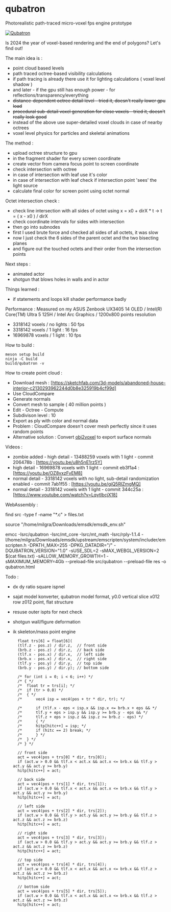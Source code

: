 # qubatron
Photorealistic path-traced micro-voxel fps engine prototype

[![Qubatron](https://img.youtube.com/vi/LqytIbcjX18/0.jpg)](https://www.youtube.com/watch?v=LqytIbcjX18)

Is 2024 the year of voxel-based rendering and the end of polygons? Let's find out!

The main idea is :
- point cloud based levels
- path traced octree-based visibility calculations
- if path tracing is already there use it for lighting calculations ( voxel level shadow )
- and later - if the gpu still has enough power - for reflections/transparency/everything
- ~~distance-dependent octree detail level - tried it, doesn't really lower gpu load~~
- ~~procedural sub-detail voxel generation for close voxels - tried it, doesn't really look good~~
- instead of the above use super-detailed voxel clouds in case of nearby octrees
- voxel level physics for particles and skeletal animations

The method :
- upload octree structure to gpu
- in the fragment shader for every screen coordinate
 - create vector from camera focus point to screen coordinate
 - check intersection with octree
 - in case of intersection with leaf use it's color
 - in case of intersection with leaf check if intersection point 'sees' the light source
 - calculate final color for screen point using octet normal

Octet intersection check :
- check line intersection with all sides of octet using x = x0 + dirX * t -> t = ( x - x0 ) / dirX
- check coordinate intervals for sides with intersection
- then go into subnodes
 - first I used brute force and checked all sides of all octets, it was slow
 - now I just check the 6 sides of the parent octet and the two bisecting planes
 - and figure out the touched octets and their order from the intersection points

Next steps :
- animated actor
- shotgun that blows holes in walls and in actor

Things learned :
- if statements and loops kill shader performance badly

Performance :
Measured on my ASUS Zenbook UX3405 14 OLED / Intel(R) Core(TM) Ultra 5 125H / Intel Arc Graphics / 1200x800 points resolution
- 3318142 voxels / no lights : 50 fps
- 3318142 voxels / 1 light : 16 fps
- 16969878 voxels / 1 light : 10 fps 

How to build :
```
meson setup build
ninja -C build
build/qubatron -v
```

How to create point cloud :

- Download mesh : [https://sketchfab.com/3d-models/abandoned-house-interior-c2130293962244d0b8e325919b4cf99d]
- Use CloudCompare
- Generate normals
- Convert mesh to sample ( 40 million points )
- Edit - Octree - Compute
- Subdivison level : 10
- Export as ply with color and normal data
- Problem : CloudCompare doesn't cover mesh perfectly since it uses random points
- Alternative solution : Convert [obj2voxel](https`://github.com/Eisenwave/obj2voxel) to export surface normals

Videos :

- zombie added - high detail - 13488259 voxels with 1 light - commit 206478b : [https://youtu.be/u8h5nE1rz5Y]
- high detail - 16969878 voxels with 1 light - commit eb3f1a4 : [https://youtu.be/OZ8vxzFvEM8]
- normal detail - 3318142 voxels with no light, sub-detail randomization enabled - commit 7ab1f55 : [https://youtu.be/giQ5RIZmgMQ]
- normal detail - 3318142 voxels with 1 light - commit 344c25a : [https://www.youtube.com/watch?v=LqytIbcjX18]

WebAssembly :

find src -type f -name "*.c" > files.txt

source "/home/milgra/Downloads/emsdk/emsdk_env.sh"

emcc -Isrc/qubatron -Isrc/mt_core -Isrc/mt_math -Isrc/rply-1.1.4 -I/home/milgra/Downloads/emsdk/upstream/emscripten/system/includer/emscripten.h -DPATH_MAX=255 -DPKG_DATADIR=\"/\" -DQUBATRON_VERSION=\"1.0\" -sUSE_SDL=2 -sMAX_WEBGL_VERSION=2 $(cat files.txt) -sALLOW_MEMORY_GROWTH=1 -sMAXIMUM_MEMORY=4Gb --preload-file src/qubatron --preload-file res -o qubatron.html

Todo :

- dx dy ratio square ispnel
- sajat model konverter, qubatron model format, y0.0 vertical slice x012 row z012 point, flat structure
- resuse outer ispts for next check
- shotgun wall/figure deformation
- ik skeleton/mass point engine

	    float trs[6] = float[6](
		(tlf.z - pos.z) / dir.z,  // front side
		(brb.z - pos.z) / dir.z,  // back side
		(tlf.x - pos.x) / dir.x,  // left side
		(brb.x - pos.x) / dir.x,  // right side
		(tlf.y - pos.y) / dir.y,  // top side
		(brb.y - pos.y) / dir.y); // bottom side

	    /* for (int i = 0; i < 6; i++) */
	    /* { */
	    /* 	float tr = trs[i]; */
	    /* 	if (tr > 0.0) */
	    /* 	{ */
	    /* 	    vec4 isp = vec4(pos + tr * dir, tr); */

	    /* 	    if (tlf.x - eps < isp.x && isp.x <= brb.x + eps && */
	    /* 		tlf.y + eps > isp.y && isp.y >= brb.y - eps && */
	    /* 		tlf.z + eps > isp.z && isp.z >= brb.z - eps) */
	    /* 	    { */
	    /* 		hitp[hitc++] = isp; */
	    /* 		if (hitc == 2) break; */
	    /* 	    } */
	    /* 	} */
	    /* } */

	    // front side
	    act = vec4(pos + trs[0] * dir, trs[0]);
	    if (act.w > 0.0 && tlf.x < act.x && act.x <= brb.x && tlf.y > act.y && act.y >= brb.y)
		hitp[hitc++] = act;

	    // back side
	    act = vec4(pos + trs[1] * dir, trs[1]);
	    if (act.w > 0.0 && tlf.x < act.x && act.x <= brb.x && tlf.y > act.y && act.y >= brb.y)
		hitp[hitc++] = act;

	    // left side
	    act = vec4(pos + trs[2] * dir, trs[2]);
	    if (act.w > 0.0 && tlf.y > act.y && act.y >= brb.y && tlf.z > act.z && act.z >= brb.z)
		hitp[hitc++] = act;

	    // right side
	    act = vec4(pos + trs[3] * dir, trs[3]);
	    if (act.w > 0.0 && tlf.y > act.y && act.y >= brb.y && tlf.z > act.z && act.z >= brb.z)
		hitp[hitc++] = act;

	    // top side
	    act = vec4(pos + trs[4] * dir, trs[4]);
	    if (act.w > 0.0 && tlf.x < act.x && act.x <= brb.x && tlf.z > act.z && act.z >= brb.z)
		hitp[hitc++] = act;

	    // bottom side
	    act = vec4(pos + trs[5] * dir, trs[5]);
	    if (act.w > 0.0 && tlf.x < act.x && act.x <= brb.x && tlf.z > act.z && act.z >= brb.z)
		hitp[hitc++] = act;
